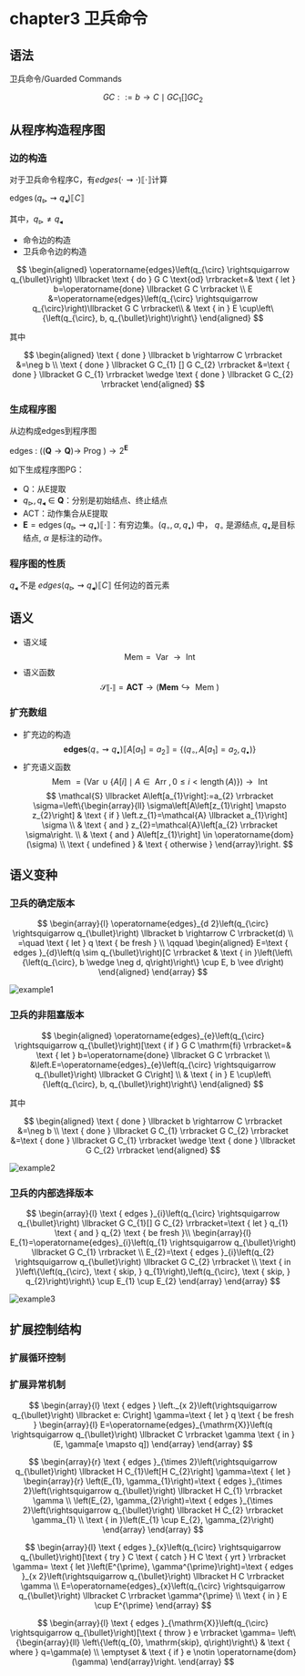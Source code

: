# chapter3 卫兵命令

## 语法

卫兵命令/Guarded Commands

$$
G C::=b \rightarrow C \mid G C_{1}[] G C_{2}
$$

## 从程序构造程序图

### 边的构造

对于卫兵命令程序C，有$edges (\cdot \rightsquigarrow \cdot) \llbracket \cdot \rrbracket$计算

$\operatorname{edges}\left(q_{\triangleright} \rightsquigarrow q_{\blacktriangleleft}\right) \llbracket C \rrbracket$

其中，$q_{\triangleright} \neq q_{\blacktriangleleft}$

* 命令边的构造
* 卫兵命令边的构造

$$
\begin{aligned}
\operatorname{edges}\left(q_{\circ} \rightsquigarrow q_{\bullet}\right) \llbracket \text { do } G C  \text{od} \rrbracket=& \text { let } b=\operatorname{done} \llbracket G C \rrbracket \\
E &=\operatorname{edges}\left(q_{\circ} \rightsquigarrow q_{\circ}\right)\llbracket G C \rrbracket\\
& \text { in } E \cup\left\{\left(q_{\circ}, b, q_{\bullet}\right)\right\}
\end{aligned}
$$

其中

$$
\begin{aligned}
\text { done } \llbracket b \rightarrow C \rrbracket &=\neg b \\
\text { done } \llbracket G C_{1} [] G C_{2} \rrbracket &=\text { done } \llbracket G C_{1} \rrbracket \wedge \text { done } \llbracket G C_{2} \rrbracket
\end{aligned}
$$

### 生成程序图

从边构成edges到程序图

edges : $((\mathbf{Q} \rightarrow \mathbf{Q}) \rightarrow$ Prog $) \rightarrow 2^{\mathbf{E}}$

如下生成程序图PG：

* Q：从E提取
* $q_{\triangleright}, q_{\blacktriangleleft} \in \mathbf{Q}$：分别是初始结点、终止结点
* ACT：动作集合从E提取
* $\left.\mathbf{E}=\operatorname{edges}(q_{\triangleright} \rightsquigarrow q_{\bullet}\right) \llbracket \cdot\rrbracket$：有穷边集。$\left(q_{\circ}, \alpha, q_{\bullet}\right)$ 中， $q_{\circ}$ 是源结点, $q_{\bullet}$是目标结点, $\alpha$ 是标注的动作。

### 程序图的性质

$q_{\blacktriangleleft}$ 不是 $edges \left.(q_{\triangleright} \rightsquigarrow q_{\blacktriangleleft}\right) \llbracket C \rrbracket$ 任何边的首元素

## 语义

* 语义域
    $$
    \mathrm{Mem}=\text { Var } \rightarrow \text { Int }
    $$
* 语义函数
    $$
    \mathcal{S} \llbracket \cdot \rrbracket=\mathbf{A C T} \rightarrow(\mathbf{M e m} \hookrightarrow \text { Mem })
    $$

### 扩充数组

* 扩充边的构造
    $$
    \mathbf{e d g e s}\left(q_{\circ} \rightsquigarrow q_{\bullet}\right) \llbracket A\left[a_{1}\right]=a_{2} \rrbracket=\left\{\left(q_{\circ}, A\left[a_{1}\right]=a_{2}, q_{\bullet}\right)\right\}
    $$
* 扩充语义函数
    $$
    \text { Mem }=(\operatorname{Var} \cup\{A[i] \mid A \in \text { Arr }, 0 \leq i<\operatorname{length}(A)\}) \rightarrow \text { Int }
    $$
$$
\mathcal{S} \llbracket A\left[a_{1}\right]:=a_{2} \rrbracket \sigma=\left\{\begin{array}{ll}
\sigma\left[A\left[z_{1}\right] \mapsto z_{2}\right] & \text { if } \left.z_{1}=\mathcal{A} \llbracket a_{1}\right] \sigma \\
& \text { and } z_{2}=\mathcal{A}\left[a_{2} \rrbracket \sigma\right. \\
& \text { and } A\left[z_{1}\right] \in \operatorname{dom}(\sigma) \\
\text { undefined } & \text { otherwise }
\end{array}\right.
$$

## 语义变种

### 卫兵的确定版本

$$
\begin{array}{l}
\operatorname{edges}_{d 2}\left(q_{\circ} \rightsquigarrow q_{\bullet}\right) \llbracket b \rightarrow C \rrbracket(d) \\
=\quad \text { let } q \text { be fresh } \\
\qquad \begin{aligned}
E=\text { edges }_{d}\left(q \sim q_{\bullet}\right)[C \rrbracket
& \text { in }\left(\left\{\left(q_{\circ}, b \wedge \neg d, q\right)\right\} \cup E, b \vee d\right)
\end{aligned}
\end{array}
$$

![example1](./figures/example1.bmp)

### 卫兵的非阻塞版本

$$
\begin{aligned}
\operatorname{edges}_{e}\left(q_{\circ} \rightsquigarrow q_{\bullet}\right)[\text { if } G C \mathrm{fi} \rrbracket=& \text { let } b=\operatorname{done} \llbracket G C \rrbracket \\
&\left.E=\operatorname{edges}_{e}\left(q_{\circ} \rightsquigarrow q_{\bullet}\right) \llbracket G C\right] \\
& \text { in } E \cup\left\{\left(q_{\circ}, b, q_{\bullet}\right)\right\}
\end{aligned}
$$

其中

$$
\begin{aligned}
\text { done } \llbracket b \rightarrow C \rrbracket &=\neg b \\
\text { done } \llbracket G C_{1} \rrbracket G C_{2} \rrbracket &=\text { done } \llbracket G C_{1} \rrbracket \wedge \text { done } \llbracket G C_{2} \rrbracket
\end{aligned}
$$

![example2](./figures/example2.bmp)

### 卫兵的内部选择版本

$$
\begin{array}{l}
\text { edges }_{i}\left(q_{\circ} \rightsquigarrow q_{\bullet}\right) \llbracket G C_{1}[] G C_{2} \rrbracket=\text { let } q_{1} \text { and } q_{2} \text { be fresh }\\
\begin{array}{l}
E_{1}=\operatorname{edges}_{i}\left(q_{1} \rightsquigarrow q_{\bullet}\right) \llbracket G C_{1} \rrbracket \\
E_{2}=\text { edges }_{i}\left(q_{2} \rightsquigarrow q_{\bullet}\right) \llbracket G C_{2} \rrbracket \\
\text { in }\left\{\left(q_{\circ}, \text { skip, } q_{1}\right),\left(q_{\circ}, \text { skip, } q_{2}\right)\right\} \cup E_{1} \cup E_{2}
\end{array}
\end{array}
$$

![example3](./figures/example3.bmp)

## 扩展控制结构

### 扩展循环控制

### 扩展异常机制

$$
\begin{array}{l}
\text { edges } \left._{x 2}\left(\rightsquigarrow q_{\bullet}\right) \llbracket e: C\right] \gamma=\text { let } q \text { be fresh }
\begin{array}{l}
E=\operatorname{edges}_{\mathrm{X}}\left(q \rightsquigarrow q_{\bullet}\right) \llbracket C \rrbracket \gamma 
\text { in }(E, \gamma[e \mapsto q])
\end{array}
\end{array}
$$

$$
\begin{array}{r}
\text { edges }_{\times 2}\left(\rightsquigarrow q_{\bullet}\right) \llbracket H C_{1}\left[H C_{2}\right] \gamma=\text { let } \begin{array}{r}
\left(E_{1}, \gamma_{1}\right)=\text { edges }_{\times 2}\left(\rightsquigarrow q_{\bullet}\right) \llbracket H C_{1} \rrbracket \gamma \\
\left(E_{2}, \gamma_{2}\right)=\text { edges }_{\times 2}\left(\rightsquigarrow q_{\bullet}\right) \llbracket H C_{2} \rrbracket \gamma_{1} \\
\text { in }\left(E_{1} \cup E_{2}, \gamma_{2}\right)
\end{array}
\end{array}
$$

$$
\begin{array}{l}
\text { edges }_{x}\left(q_{\circ} \rightsquigarrow q_{\bullet}\right)[\text { try } C \text { catch } H C \text { yrt } \rrbracket \gamma= 
\text { let }\left(E^{\prime}, \gamma^{\prime}\right)=\text { edges }_{x 2}\left(\rightsquigarrow q_{\bullet}\right) \llbracket H C \rrbracket \gamma \\
E=\operatorname{edges}_{x}\left(q_{\circ} \rightsquigarrow q_{\bullet}\right) \llbracket C \rrbracket \gamma^{\prime} \\
\text { in } E \cup E^{\prime}
\end{array}
$$

$$
\begin{array}{l}
\text { edges }_{\mathrm{X}}\left(q_{\circ} \rightsquigarrow q_{\bullet}\right)[\text { throw } e \rrbracket \gamma= 
\left\{\begin{array}{ll}
\left\{\left(q_{0}, \mathrm{skip}, q\right)\right\} & \text { where } q=\gamma(e) \\
\emptyset & \text { if } e \notin \operatorname{dom}(\gamma)
\end{array}\right.
\end{array}
$$